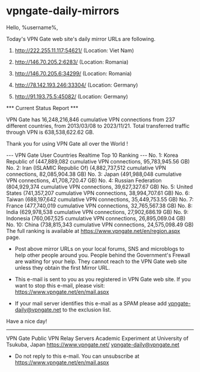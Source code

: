 # vpngate-daily-mirrors

Hello, %username%,

Today's VPN Gate web site's daily mirror URLs are following.

1. http://222.255.11.117:54621/
   (Location: Viet Nam)

2. http://146.70.205.2:6283/
   (Location: Romania)

3. http://146.70.205.6:34299/
   (Location: Romania)

4. http://78.142.193.246:33304/
   (Location: Germany)

5. http://91.193.75.5:45082/
   (Location: Germany)


*** Current Status Report ***

VPN Gate has 16,248,216,846 cumulative VPN connections from 237 different countries, from 2013/03/08 to 2023/11/21.
Total transferred traffic through VPN is 638,538,622.62 GB.

Thank you for using VPN Gate all over the World !


--- VPN Gate User Countries Realtime Top 10 Ranking ---
No. 1: Korea Republic of (447,889,082 cumulative VPN connections, 95,783,945.56 GB)
No. 2: Iran (ISLAMIC Republic Of) (4,882,737,512 cumulative VPN connections, 82,085,904.38 GB)
No. 3: Japan (491,988,048 cumulative VPN connections, 41,708,720.47 GB)
No. 4: Russian Federation (804,929,374 cumulative VPN connections, 39,627,327.67 GB)
No. 5: United States (741,357,207 cumulative VPN connections, 38,994,707.61 GB)
No. 6: Taiwan (688,197,642 cumulative VPN connections, 35,449,753.55 GB)
No. 7: France (477,740,019 cumulative VPN connections, 32,765,567.38 GB)
No. 8: India (629,978,538 cumulative VPN connections, 27,902,686.19 GB)
No. 9: Indonesia (760,067,525 cumulative VPN connections, 26,895,069.04 GB)
No. 10: China (738,815,343 cumulative VPN connections, 24,575,098.49 GB)
The full ranking is available at https://www.vpngate.net/en/region.aspx page.


* Post above mirror URLs on your local forums, SNS and microblogs
  to help other people around you.
  People behind the Government's Frewall are waiting for your help.
  They cannot reach to the VPN Gate web site
  unless they obtain the first Mirror URL.

* This e-mail is sent to you as you registered in VPN Gate web site.
  If you want to stop this e-mail, please visit:
  https://www.vpngate.net/en/mail.aspx

* If your mail server identifies this e-mail as a SPAM
  please add vpngate-daily@vpngate.net to the exclusion list.

Have a nice day!

------------------------------------------------------
VPN Gate Public VPN Relay Servers
Academic Experiment at University of Tsukuba, Japan
https://www.vpngate.net/
vpngate-daily@vpngate.net
* Do not reply to this e-mail.
  You can unsubscribe at https://www.vpngate.net/en/mail.aspx


